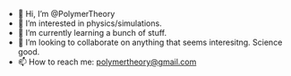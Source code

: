 - 👋 Hi, I’m @PolymerTheory
- 👀 I’m interested in physics/simulations.
- 🌱 I’m currently learning a bunch of stuff.
- 💞️ I’m looking to collaborate on anything that seems interesitng. Science good. 
- 📫 How to reach me: polymertheory@gmail.com

<!---
PolymerTheory/PolymerTheory is a ✨ special ✨ repository because its `README.md` (this file) appears on your GitHub profile.
You can click the Preview link to take a look at your changes.
--->
